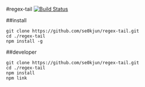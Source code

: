 #regex-tail [![Build Status](https://travis-ci.org/se0kjun/regex-tail.svg?branch=master)](https://travis-ci.org/se0kjun/regex-tail)

##install

	git clone https://github.com/se0kjun/regex-tail.git
	cd ./regex-tail
	npm install -g

##developer

	git clone https://github.com/se0kjun/regex-tail.git
	cd ./regex-tail
	npm install
	npm link

